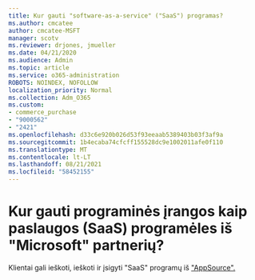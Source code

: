 ```yaml
---
title: Kur gauti "software-as-a-service" ("SaaS") programas?
ms.author: cmcatee
author: cmcatee-MSFT
manager: scotv
ms.reviewer: drjones, jmueller
ms.date: 04/21/2020
ms.audience: Admin
ms.topic: article
ms.service: o365-administration
ROBOTS: NOINDEX, NOFOLLOW
localization_priority: Normal
ms.collection: Adm_O365
ms.custom:
- commerce_purchase
- "9000562"
- "2421"
ms.openlocfilehash: d33c6e920b026d53f93eeaab5389403b03f3af9a
ms.sourcegitcommit: 1b4ecaba74cfcff155528dc9e1002011afe0f110
ms.translationtype: MT
ms.contentlocale: lt-LT
ms.lasthandoff: 08/21/2021
ms.locfileid: "58452155"
---
```

# <a name="where-do-i-get-software-as-a-service-saas-apps-from-microsoft-partners"></a>Kur gauti programinės įrangos kaip paslaugos (SaaS) programėles iš "Microsoft" partnerių?

Klientai gali ieškoti, ieškoti ir įsigyti "SaaS" programų iš ["AppSource".](https://appsource.microsoft.com)